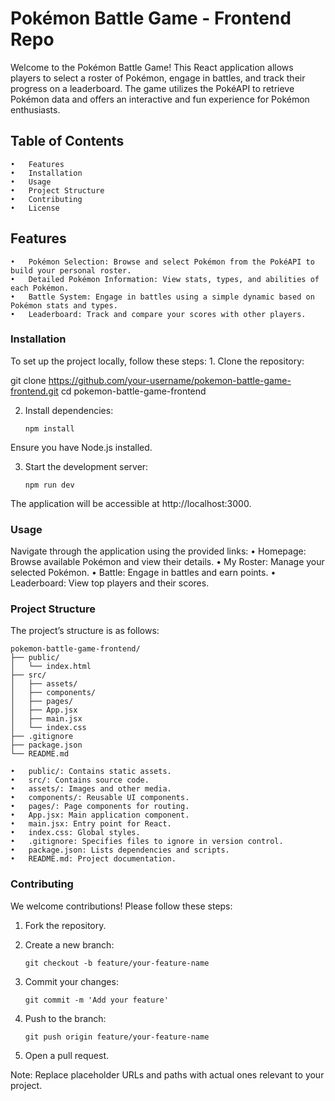 # Pokémon Battle Game - Frontend Repo

Welcome to the Pokémon Battle Game! This React application allows players to select a roster of Pokémon, engage in battles, and track their progress on a leaderboard. The game utilizes the PokéAPI to retrieve Pokémon data and offers an interactive and fun experience for Pokémon enthusiasts.

## Table of Contents

    •	Features
    •	Installation
    •	Usage
    •	Project Structure
    •	Contributing
    •	License

## Features

    •	Pokémon Selection: Browse and select Pokémon from the PokéAPI to build your personal roster.
    •	Detailed Pokémon Information: View stats, types, and abilities of each Pokémon.
    •	Battle System: Engage in battles using a simple dynamic based on Pokémon stats and types.
    •	Leaderboard: Track and compare your scores with other players.

### Installation

To set up the project locally, follow these steps: 1. Clone the repository:

git clone https://github.com/your-username/pokemon-battle-game-frontend.git
cd pokemon-battle-game-frontend

2.	Install dependencies:

    `npm install`

Ensure you have Node.js installed.

3.	Start the development server:

    `npm run dev`

The application will be accessible at http://localhost:3000.

### Usage

Navigate through the application using the provided links:
• Homepage: Browse available Pokémon and view their details.
• My Roster: Manage your selected Pokémon.
• Battle: Engage in battles and earn points.
• Leaderboard: View top players and their scores.

### Project Structure

The project’s structure is as follows:

```
pokemon-battle-game-frontend/
├── public/
│   └── index.html
├── src/
│   ├── assets/
│   ├── components/
│   ├── pages/
│   ├── App.jsx
│   ├── main.jsx
│   └── index.css
├── .gitignore
├── package.json
└── README.md
```

    •	public/: Contains static assets.
    •	src/: Contains source code.
    •	assets/: Images and other media.
    •	components/: Reusable UI components.
    •	pages/: Page components for routing.
    •	App.jsx: Main application component.
    •	main.jsx: Entry point for React.
    •	index.css: Global styles.
    •	.gitignore: Specifies files to ignore in version control.
    •	package.json: Lists dependencies and scripts.
    •	README.md: Project documentation.

### Contributing

We welcome contributions! Please follow these steps:

1. Fork the repository.
2. Create a new branch:

   `git checkout -b feature/your-feature-name`

3. Commit your changes:

   `git commit -m 'Add your feature'`

4. Push to the branch:

   `git push origin feature/your-feature-name`

5. Open a pull request.

Note: Replace placeholder URLs and paths with actual ones relevant to your project.
